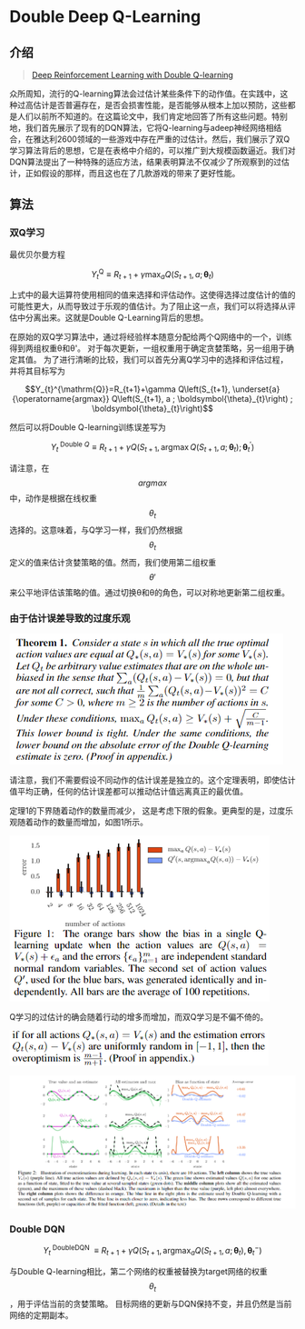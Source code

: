 # Double Deep Q-Learning

## 介绍

> [Deep Reinforcement Learning with Double Q-learning](https://arxiv.org/pdf/1509.06461.pdf)

众所周知，流行的Q-learning算法会过估计某些条件下的动作值。在实践中，这种过高估计是否普遍存在，是否会损害性能，是否能够从根本上加以预防，这些都是人们以前所不知道的。在这篇论文中，我们肯定地回答了所有这些问题。特别地，我们首先展示了现有的DQN算法，它将Q-learning与adeep神经网络相结合，在雅达利2600领域的一些游戏中存在严重的过估计。然后，我们展示了双Q学习算法背后的思想，它是在表格中介绍的，可以推广到大规模函数逼近。我们对DQN算法提出了一种特殊的适应方法，结果表明算法不仅减少了所观察到的过估计，正如假设的那样，而且这也在了几款游戏的带来了更好性能。

## 算法

### 双Q学习

最优贝尔曼方程

$$Y_{t}^{\mathrm{Q}} \equiv R_{t+1}+\gamma \max _{a} Q\left(S_{t+1}, a ; \boldsymbol{\theta}_{t}\right)$$ 

上式中的最大运算符使用相同的值来选择和评估动作。这使得选择过度估计的值的可能性更大，从而导致过于乐观的值估计。为了阻止这一点，我们可以将选择从评估中分离出来。这就是Double Q-Learning背后的思想。

在原始的双Q学习算法中，通过将经验样本随意分配给两个Q网络中的一个，训练得到两组权重θ和θ'。 对于每次更新，一组权重用于确定贪婪策略，另一组用于确定其值。 为了进行清晰的比较，我们可以首先分离Q学习中的选择和评估过程，并将其目标写为

$$Y_{t}^{\mathrm{Q}}=R_{t+1}+\gamma Q\left(S_{t+1}, \underset{a}{\operatorname{argmax}} Q\left(S_{t+1}, a ; \boldsymbol{\theta}_{t}\right) ; \boldsymbol{\theta}_{t}\right)$$ 

然后可以将Double Q-learning训练误差写为

$$Y_{t}^{\text { Double } Q} \equiv R_{t+1}+\gamma Q\left(S_{t+1}, \operatorname{argmax} Q\left(S_{t+1}, a ; \boldsymbol{\theta}_{t}\right) ; \boldsymbol{\theta}_{t}^{\prime}\right)$$ 

请注意，在 $$argmax$$ 中，动作是根据在线权重$$θ_t$$选择的。这意味着，与Q学习一样，我们仍然根据 $$θ_t$$ 定义的值来估计贪婪策略的值。然而，我们使用第二组权重 $$θ′$$ 来公平地评估该策略的值。通过切换θ和θ的角色，可以对称地更新第二组权重。

### 由于估计误差导致的过度乐观

![](../../.gitbook/assets/image%20%2824%29.png)

请注意，我们不需要假设不同动作的估计误差是独立的。这个定理表明，即使估计值平均正确，任何的估计误差都可以推动估计值远离真正的最优值。

定理1的下界随着动作的数量而减少， 这是考虑下限的假象。更典型的是，过度乐观随着动作的数量而增加，如图1所示。

![](../../.gitbook/assets/image%20%2815%29.png)

Q学习的过估计的确会随着行动的增多而增加，而双Q学习是不偏不倚的。

![](../../.gitbook/assets/image%20%2813%29.png)

![](../../.gitbook/assets/image%20%283%29.png)

### Double DQN

$$Y_{t}^{\text { DoubleDQN } } \equiv R_{t+1}+\gamma Q\left(S_{t+1}, \operatorname{argmax}_{a} Q\left(S_{t+1}, a ; \boldsymbol{\theta}_{t}\right), \boldsymbol{\theta}_{t}^{-}\right)$$ 

与Double Q-learning相比，第二个网络的权重被替换为target网络的权重 $$θ_t$$ ，用于评估当前的贪婪策略。 目标网络的更新与DQN保持不变，并且仍然是当前网络的定期副本。

